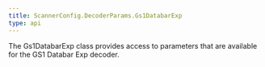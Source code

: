 ```yaml
---
title: ScannerConfig.DecoderParams.Gs1DatabarExp
type: api
---
```



The Gs1DatabarExp class provides access to parameters that are
 available for the GS1 Databar Exp decoder.


